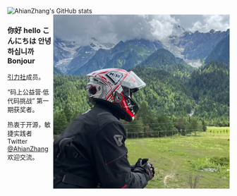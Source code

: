  ![AhianZhang's GitHub stats](https://github-readme-stats.vercel.app/api?username=AhianZhang&show_icons=true)
<img align="right" height="395px" width="400px" src="https://github.com/AhianZhang/AhianZhang/blob/master/SnowyMountain.jpeg" />

### 你好 hello こんにちは 안녕하십니까 Bonjour

[引力社](https://www.yinli.work)成员。

“码上公益营·低代码挑战” 第一期获奖者。

热衷于开源，敏捷实践者 Twitter [@AhianZhang](https://twitter.com/AhianZhang) 欢迎交流。
